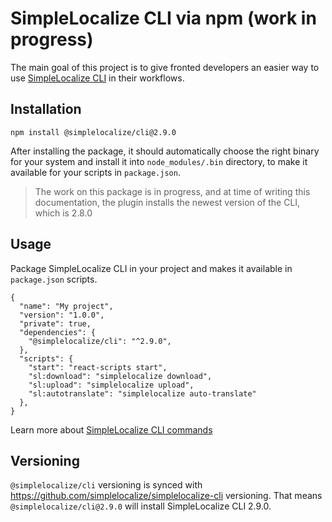 # SimpleLocalize CLI via npm (work in progress)

The main goal of this project is to give fronted developers
an easier way to use [SimpleLocalize CLI](https://github.com/simplelocalize/simplelocalize-cli)
in their workflows. 

## Installation

```
npm install @simplelocalize/cli@2.9.0
```

After installing the package, it should automatically choose the right binary for 
your system and install it into `node_modules/.bin` directory, to make it available for your
scripts in `package.json`.

> The work on this package is in progress, and at time of writing this documentation, the plugin installs the newest version of the CLI, which is 2.8.0

## Usage

Package SimpleLocalize CLI in your project and makes it available in `package.json` scripts.


```
{
  "name": "My project",
  "version": "1.0.0",
  "private": true,
  "dependencies": {
    "@simplelocalize/cli": "^2.9.0",
  },
  "scripts": {
    "start": "react-scripts start",
    "sl:download": "simplelocalize download",
    "sl:upload": "simplelocalize upload",
    "sl:autotranslate": "simplelocalize auto-translate"
  },
}
```

Learn more about [SimpleLocalize CLI commands](https://github.com/simplelocalize/simplelocalize-cli)

## Versioning

`@simplelocalize/cli` versioning is synced with https://github.com/simplelocalize/simplelocalize-cli versioning.
That means `@simplelocalize/cli@2.9.0` will install SimpleLocalize CLI 2.9.0.